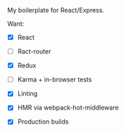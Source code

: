 My boilerplate for React/Express.

Want:

- [x] React
- [ ] Ract-router
- [x] Redux
- [ ] Karma + in-browser tests
- [x] Linting
- [x] HMR via webpack-hot-middleware
- [x] Production builds


